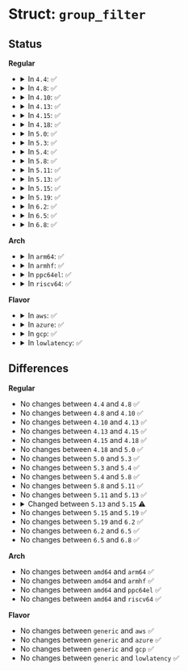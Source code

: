 # Struct: <code>group_filter</code>

## Status
<b>Regular</b>
<ul>
<li>
<details>
<summary>In <code>4.4</code>: ✅</summary>

```c
struct group_filter {
    __u32 gf_interface;
    struct __kernel_sockaddr_storage gf_group;
    __u32 gf_fmode;
    __u32 gf_numsrc;
    struct __kernel_sockaddr_storage gf_slist[1];
};
```
</details>
</li>
<li>
<details>
<summary>In <code>4.8</code>: ✅</summary>

```c
struct group_filter {
    __u32 gf_interface;
    struct __kernel_sockaddr_storage gf_group;
    __u32 gf_fmode;
    __u32 gf_numsrc;
    struct __kernel_sockaddr_storage gf_slist[1];
};
```
</details>
</li>
<li>
<details>
<summary>In <code>4.10</code>: ✅</summary>

```c
struct group_filter {
    __u32 gf_interface;
    struct __kernel_sockaddr_storage gf_group;
    __u32 gf_fmode;
    __u32 gf_numsrc;
    struct __kernel_sockaddr_storage gf_slist[1];
};
```
</details>
</li>
<li>
<details>
<summary>In <code>4.13</code>: ✅</summary>

```c
struct group_filter {
    __u32 gf_interface;
    struct __kernel_sockaddr_storage gf_group;
    __u32 gf_fmode;
    __u32 gf_numsrc;
    struct __kernel_sockaddr_storage gf_slist[1];
};
```
</details>
</li>
<li>
<details>
<summary>In <code>4.15</code>: ✅</summary>

```c
struct group_filter {
    __u32 gf_interface;
    struct __kernel_sockaddr_storage gf_group;
    __u32 gf_fmode;
    __u32 gf_numsrc;
    struct __kernel_sockaddr_storage gf_slist[1];
};
```
</details>
</li>
<li>
<details>
<summary>In <code>4.18</code>: ✅</summary>

```c
struct group_filter {
    __u32 gf_interface;
    struct __kernel_sockaddr_storage gf_group;
    __u32 gf_fmode;
    __u32 gf_numsrc;
    struct __kernel_sockaddr_storage gf_slist[1];
};
```
</details>
</li>
<li>
<details>
<summary>In <code>5.0</code>: ✅</summary>

```c
struct group_filter {
    __u32 gf_interface;
    struct __kernel_sockaddr_storage gf_group;
    __u32 gf_fmode;
    __u32 gf_numsrc;
    struct __kernel_sockaddr_storage gf_slist[1];
};
```
</details>
</li>
<li>
<details>
<summary>In <code>5.3</code>: ✅</summary>

```c
struct group_filter {
    __u32 gf_interface;
    struct __kernel_sockaddr_storage gf_group;
    __u32 gf_fmode;
    __u32 gf_numsrc;
    struct __kernel_sockaddr_storage gf_slist[1];
};
```
</details>
</li>
<li>
<details>
<summary>In <code>5.4</code>: ✅</summary>

```c
struct group_filter {
    __u32 gf_interface;
    struct __kernel_sockaddr_storage gf_group;
    __u32 gf_fmode;
    __u32 gf_numsrc;
    struct __kernel_sockaddr_storage gf_slist[1];
};
```
</details>
</li>
<li>
<details>
<summary>In <code>5.8</code>: ✅</summary>

```c
struct group_filter {
    __u32 gf_interface;
    struct __kernel_sockaddr_storage gf_group;
    __u32 gf_fmode;
    __u32 gf_numsrc;
    struct __kernel_sockaddr_storage gf_slist[1];
};
```
</details>
</li>
<li>
<details>
<summary>In <code>5.11</code>: ✅</summary>

```c
struct group_filter {
    __u32 gf_interface;
    struct __kernel_sockaddr_storage gf_group;
    __u32 gf_fmode;
    __u32 gf_numsrc;
    struct __kernel_sockaddr_storage gf_slist[1];
};
```
</details>
</li>
<li>
<details>
<summary>In <code>5.13</code>: ✅</summary>

```c
struct group_filter {
    __u32 gf_interface;
    struct __kernel_sockaddr_storage gf_group;
    __u32 gf_fmode;
    __u32 gf_numsrc;
    struct __kernel_sockaddr_storage gf_slist[1];
};
```
</details>
</li>
<li>
<details>
<summary>In <code>5.15</code>: ✅</summary>

```c
struct group_filter {
    __u32 gf_interface_aux;
    struct __kernel_sockaddr_storage gf_group_aux;
    __u32 gf_fmode_aux;
    __u32 gf_numsrc_aux;
    struct __kernel_sockaddr_storage gf_slist[1];
    __u32 gf_interface;
    struct __kernel_sockaddr_storage gf_group;
    __u32 gf_fmode;
    __u32 gf_numsrc;
    struct __kernel_sockaddr_storage gf_slist_flex[0];
};
```
</details>
</li>
<li>
<details>
<summary>In <code>5.19</code>: ✅</summary>

```c
struct group_filter {
    __u32 gf_interface_aux;
    struct __kernel_sockaddr_storage gf_group_aux;
    __u32 gf_fmode_aux;
    __u32 gf_numsrc_aux;
    struct __kernel_sockaddr_storage gf_slist[1];
    __u32 gf_interface;
    struct __kernel_sockaddr_storage gf_group;
    __u32 gf_fmode;
    __u32 gf_numsrc;
    struct __kernel_sockaddr_storage gf_slist_flex[0];
};
```
</details>
</li>
<li>
<details>
<summary>In <code>6.2</code>: ✅</summary>

```c
struct group_filter {
    __u32 gf_interface_aux;
    struct __kernel_sockaddr_storage gf_group_aux;
    __u32 gf_fmode_aux;
    __u32 gf_numsrc_aux;
    struct __kernel_sockaddr_storage gf_slist[1];
    __u32 gf_interface;
    struct __kernel_sockaddr_storage gf_group;
    __u32 gf_fmode;
    __u32 gf_numsrc;
    struct __kernel_sockaddr_storage gf_slist_flex[0];
};
```
</details>
</li>
<li>
<details>
<summary>In <code>6.5</code>: ✅</summary>

```c
struct group_filter {
    __u32 gf_interface_aux;
    struct __kernel_sockaddr_storage gf_group_aux;
    __u32 gf_fmode_aux;
    __u32 gf_numsrc_aux;
    struct __kernel_sockaddr_storage gf_slist[1];
    __u32 gf_interface;
    struct __kernel_sockaddr_storage gf_group;
    __u32 gf_fmode;
    __u32 gf_numsrc;
    struct __kernel_sockaddr_storage gf_slist_flex[0];
};
```
</details>
</li>
<li>
<details>
<summary>In <code>6.8</code>: ✅</summary>

```c
struct group_filter {
    __u32 gf_interface_aux;
    struct __kernel_sockaddr_storage gf_group_aux;
    __u32 gf_fmode_aux;
    __u32 gf_numsrc_aux;
    struct __kernel_sockaddr_storage gf_slist[1];
    __u32 gf_interface;
    struct __kernel_sockaddr_storage gf_group;
    __u32 gf_fmode;
    __u32 gf_numsrc;
    struct __kernel_sockaddr_storage gf_slist_flex[0];
};
```
</details>
</li>
</ul>
<b>Arch</b>
<ul>
<li>
<details>
<summary>In <code>arm64</code>: ✅</summary>

```c
struct group_filter {
    __u32 gf_interface;
    struct __kernel_sockaddr_storage gf_group;
    __u32 gf_fmode;
    __u32 gf_numsrc;
    struct __kernel_sockaddr_storage gf_slist[1];
};
```
</details>
</li>
<li>
<details>
<summary>In <code>armhf</code>: ✅</summary>

```c
struct group_filter {
    __u32 gf_interface;
    struct __kernel_sockaddr_storage gf_group;
    __u32 gf_fmode;
    __u32 gf_numsrc;
    struct __kernel_sockaddr_storage gf_slist[1];
};
```
</details>
</li>
<li>
<details>
<summary>In <code>ppc64el</code>: ✅</summary>

```c
struct group_filter {
    __u32 gf_interface;
    struct __kernel_sockaddr_storage gf_group;
    __u32 gf_fmode;
    __u32 gf_numsrc;
    struct __kernel_sockaddr_storage gf_slist[1];
};
```
</details>
</li>
<li>
<details>
<summary>In <code>riscv64</code>: ✅</summary>

```c
struct group_filter {
    __u32 gf_interface;
    struct __kernel_sockaddr_storage gf_group;
    __u32 gf_fmode;
    __u32 gf_numsrc;
    struct __kernel_sockaddr_storage gf_slist[1];
};
```
</details>
</li>
</ul>
<b>Flavor</b>
<ul>
<li>
<details>
<summary>In <code>aws</code>: ✅</summary>

```c
struct group_filter {
    __u32 gf_interface;
    struct __kernel_sockaddr_storage gf_group;
    __u32 gf_fmode;
    __u32 gf_numsrc;
    struct __kernel_sockaddr_storage gf_slist[1];
};
```
</details>
</li>
<li>
<details>
<summary>In <code>azure</code>: ✅</summary>

```c
struct group_filter {
    __u32 gf_interface;
    struct __kernel_sockaddr_storage gf_group;
    __u32 gf_fmode;
    __u32 gf_numsrc;
    struct __kernel_sockaddr_storage gf_slist[1];
};
```
</details>
</li>
<li>
<details>
<summary>In <code>gcp</code>: ✅</summary>

```c
struct group_filter {
    __u32 gf_interface;
    struct __kernel_sockaddr_storage gf_group;
    __u32 gf_fmode;
    __u32 gf_numsrc;
    struct __kernel_sockaddr_storage gf_slist[1];
};
```
</details>
</li>
<li>
<details>
<summary>In <code>lowlatency</code>: ✅</summary>

```c
struct group_filter {
    __u32 gf_interface;
    struct __kernel_sockaddr_storage gf_group;
    __u32 gf_fmode;
    __u32 gf_numsrc;
    struct __kernel_sockaddr_storage gf_slist[1];
};
```
</details>
</li>
</ul>

## Differences
<b>Regular</b>
<ul>
<li>
No changes between <code>4.4</code> and <code>4.8</code> ✅
</li>
<li>
No changes between <code>4.8</code> and <code>4.10</code> ✅
</li>
<li>
No changes between <code>4.10</code> and <code>4.13</code> ✅
</li>
<li>
No changes between <code>4.13</code> and <code>4.15</code> ✅
</li>
<li>
No changes between <code>4.15</code> and <code>4.18</code> ✅
</li>
<li>
No changes between <code>4.18</code> and <code>5.0</code> ✅
</li>
<li>
No changes between <code>5.0</code> and <code>5.3</code> ✅
</li>
<li>
No changes between <code>5.3</code> and <code>5.4</code> ✅
</li>
<li>
No changes between <code>5.4</code> and <code>5.8</code> ✅
</li>
<li>
No changes between <code>5.8</code> and <code>5.11</code> ✅
</li>
<li>
No changes between <code>5.11</code> and <code>5.13</code> ✅
</li>
<li>
<details>
<summary>Changed between <code>5.13</code> and <code>5.15</code> ⚠️</summary>
<ul>
<li>
<b>Field added. </b>
<code>__u32 gf_interface_aux</code>
</li>
<li>
<b>Field added. </b>
<code>struct __kernel_sockaddr_storage gf_group_aux</code>
</li>
<li>
<b>Field added. </b>
<code>__u32 gf_fmode_aux</code>
</li>
<li>
<b>Field added. </b>
<code>__u32 gf_numsrc_aux</code>
</li>
<li>
<b>Field added. </b>
<code>struct __kernel_sockaddr_storage gf_slist_flex[0]</code>
</li>
</ul>
</details>
</li>
<li>
No changes between <code>5.15</code> and <code>5.19</code> ✅
</li>
<li>
No changes between <code>5.19</code> and <code>6.2</code> ✅
</li>
<li>
No changes between <code>6.2</code> and <code>6.5</code> ✅
</li>
<li>
No changes between <code>6.5</code> and <code>6.8</code> ✅
</li>
</ul>
<b>Arch</b>
<ul>
<li>
No changes between <code>amd64</code> and <code>arm64</code> ✅
</li>
<li>
No changes between <code>amd64</code> and <code>armhf</code> ✅
</li>
<li>
No changes between <code>amd64</code> and <code>ppc64el</code> ✅
</li>
<li>
No changes between <code>amd64</code> and <code>riscv64</code> ✅
</li>
</ul>
<b>Flavor</b>
<ul>
<li>
No changes between <code>generic</code> and <code>aws</code> ✅
</li>
<li>
No changes between <code>generic</code> and <code>azure</code> ✅
</li>
<li>
No changes between <code>generic</code> and <code>gcp</code> ✅
</li>
<li>
No changes between <code>generic</code> and <code>lowlatency</code> ✅
</li>
</ul>
